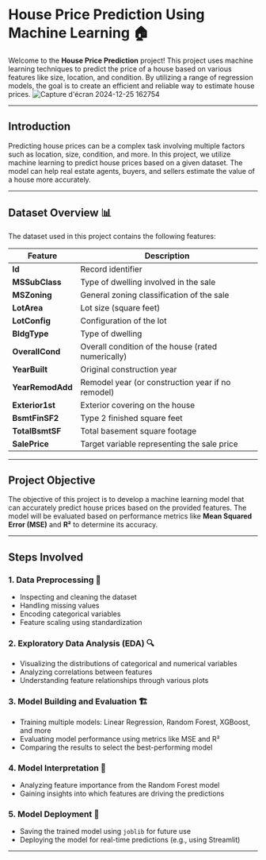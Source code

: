 # House Price Prediction Using Machine Learning 🏠

Welcome to the **House Price Prediction** project! This project uses machine learning techniques to predict the price of a house based on various features like size, location, and condition. By utilizing a range of regression models, the goal is to create an efficient and reliable way to estimate house prices.
![Capture d'écran 2024-12-25 162754](https://github.com/user-attachments/assets/d051eabf-3ee4-4141-a860-91cda4477409)


---

## Introduction

Predicting house prices can be a complex task involving multiple factors such as location, size, condition, and more. In this project, we utilize machine learning to predict house prices based on a given dataset. The model can help real estate agents, buyers, and sellers estimate the value of a house more accurately.

---

## Dataset Overview 📊

The dataset used in this project contains the following features:

| **Feature**       | **Description**                                                                 |
|-------------------|---------------------------------------------------------------------------------|
| **Id**            | Record identifier                                                              |
| **MSSubClass**    | Type of dwelling involved in the sale                                           |
| **MSZoning**      | General zoning classification of the sale                                       |
| **LotArea**       | Lot size (square feet)                                                          |
| **LotConfig**     | Configuration of the lot                                                        |
| **BldgType**      | Type of dwelling                                                               |
| **OverallCond**   | Overall condition of the house (rated numerically)                              |
| **YearBuilt**     | Original construction year                                                     |
| **YearRemodAdd**  | Remodel year (or construction year if no remodel)                               |
| **Exterior1st**   | Exterior covering on the house                                                  |
| **BsmtFinSF2**    | Type 2 finished square feet                                                     |
| **TotalBsmtSF**   | Total basement square footage                                                   |
| **SalePrice**     | Target variable representing the sale price                                     |

---

## Project Objective

The objective of this project is to develop a machine learning model that can accurately predict house prices based on the provided features. The model will be evaluated based on performance metrics like **Mean Squared Error (MSE)** and **R²** to determine its accuracy.

---

## Steps Involved

### 1. Data Preprocessing 🧹
- Inspecting and cleaning the dataset
- Handling missing values
- Encoding categorical variables
- Feature scaling using standardization

### 2. Exploratory Data Analysis (EDA) 🔍
- Visualizing the distributions of categorical and numerical variables
- Analyzing correlations between features
- Understanding feature relationships through various plots

### 3. Model Building and Evaluation 🏗️
- Training multiple models: Linear Regression, Random Forest, XGBoost, and more
- Evaluating model performance using metrics like MSE and R²
- Comparing the results to select the best-performing model

### 4. Model Interpretation 🧐
- Analyzing feature importance from the Random Forest model
- Gaining insights into which features are driving the predictions

### 5. Model Deployment 🚀
- Saving the trained model using `joblib` for future use
- Deploying the model for real-time predictions (e.g., using Streamlit)

---
